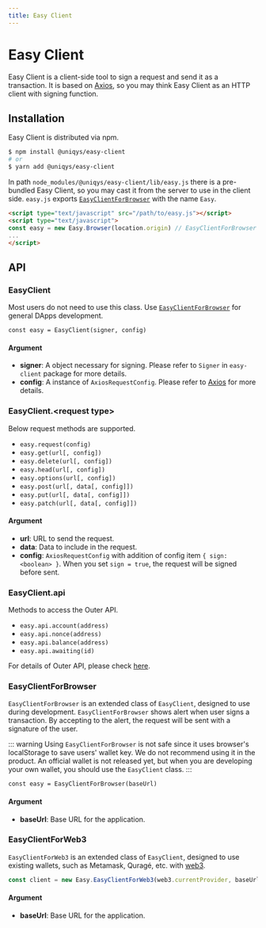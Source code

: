 ```yaml
---
title: Easy Client
---
```


# Easy Client

Easy Client is a client-side tool to sign a request and send it as a transaction.
It is based on [Axios](https://github.com/axios/axios), so you may think Easy Client as an HTTP client with signing function.

## Installation

Easy Client is distributed via npm.

```bash
$ npm install @uniqys/easy-client
# or
$ yarn add @uniqys/easy-client
```

In path `node_modules/@uniqys/easy-client/lib/easy.js` there is a pre-bundled Easy Client, so you may cast it from the server to use in the client side.
`easy.js` exports [`EasyClientForBrowser`](#easyclientforbrowser) with the name `Easy`.

```html
<script type="text/javascript" src="/path/to/easy.js"></script>
<script type="text/javascript">
const easy = new Easy.Browser(location.origin) // EasyClientForBrowser
...
</script>
```

## API

### EasyClient

Most users do not need to use this class.
Use [`EasyClientForBrowser`](#easyclientforbrowser) for general DApps development.

```
const easy = EasyClient(signer, config)
```

#### Argument

- **signer**: A object necessary for signing. Please refer to `Signer` in `easy-client` package for more details.
- **config**: A instance of `AxiosRequestConfig`. Please refer to [Axios](https://github.com/axios/axios) for more details.

### EasyClient.\<request type\>

Below request methods are supported.

- `easy.request(config)`
- `easy.get(url[, config])`
- `easy.delete(url[, config])`
- `easy.head(url[, config])`
- `easy.options(url[, config])`
- `easy.post(url[, data[, config]])`
- `easy.put(url[, data[, config]])`
- `easy.patch(url[, data[, config]])`

#### Argument

- **url**: URL to send the request.
- **data**: Data to include in the request.
- **config**: `AxiosRequestConfig` with addition of config item `{ sign: <boolean> }`. When you set `sign = true`, the request will be signed before sent.

### EasyClient.api

Methods to access the Outer API.

- `easy.api.account(address)`
- `easy.api.nonce(address)`
- `easy.api.balance(address)`
- `easy.api.awaiting(id)`

For details of Outer API, please check [here](/easy-framework/api.md#outer-api).

### EasyClientForBrowser

`EasyClientForBrowser` is an extended class of `EasyClient`, designed to use during development.
`EasyClientForBrowser` shows alert when user signs a transaction.
By accepting to the alert, the request will be sent with a signature of the user.

::: warning
Using `EasyClientForBrowser` is not safe since it uses browser's localStorage to save users' wallet key.
We do not recommend using it in the product.
An official wallet is not released yet, but when you are developing your own wallet, you should use the `EasyClient` class.
:::

```
const easy = EasyClientForBrowser(baseUrl)
```

#### Argument

- **baseUrl**: Base URL for the application.

### EasyClientForWeb3
`EasyClientForWeb3` is an extended class of `EasyClient`, designed to use existing wallets, such as Metamask, Quragé, etc. with [web3](https://github.com/ethereum/web3.js).

```javascript
const client = new Easy.EasyClientForWeb3(web3.currentProvider, baseUrl)
```

#### Argument

- **baseUrl**: Base URL for the application.

